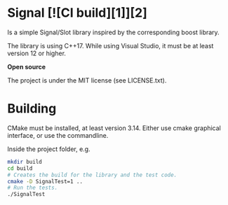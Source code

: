 Signal [![CI build][1]][2]
======
Is a simple Signal/Slot library inspired by the corresponding boost library.

The library is using C++17. While using Visual Studio, it must be at least version 12 or higher.

<p><b>Open source</b></p>
The project is under the MIT license (see LICENSE.txt).

Building
======
CMake must be installed, at least version 3.14. Either use cmake graphical interface, or use the commandline.

Inside the project folder, e.g.
```bash
mkdir build
cd build
# Creates the build for the library and the test code.
cmake -D SignalTest=1 .. 
# Run the tests.
./SignalTest
```
